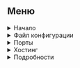 ## Меню

<details>
  <summary>Начало</summary>

- [Введение](docs/GettingStarted.md#intro)
- [Системные требования](docs/GettingStarted.md#requirements)
- [Установка](docs/GettingStarted.md#install)
- [Вход в систему](docs/GettingStarted.md#login)
- [Инициализация проекта](docs/GettingStarted.md#init)
- [Запуск проекта в облаке](docs/GettingStarted.md#deploy)
</details>

<details>
  <summary>Файл конфигурации</summary>

- [Пример файла конфигурации](docs/ConfigFile.md#config-file-ex)
- [Поля конфигурации верхнего уровня](docs/ConfigFile.md#top-level-props)
- [Поля конфигурации сервиса](docs/ConfigFile.md#service-level-props)
- [Использование своего домена](docs/ConfigFile.md#custom-domain)
</details>

<details>
  <summary>Порты</summary>

- [Конфигурация](docs/Ports.md#config)
- [Устройство веб сервера](docs/Ports.md#web-server)
</details>

<details>
  <summary>Хостинг</summary>

- [Node.js](docs/HostingNode.md)
- [Rust](docs/HostingRust.md)
- [Python](docs/HostingPython.md)
- [PHP](docs/HostingPhp.md)
- [Golang](docs/HostingGolang.md)
</details>

<details>
  <summary>Подробности</summary>

- [Список изменений](docs/CHANGELOG.md)
- [Известные проблемы](docs/TROUBLESHOOTING.md)
</details>
